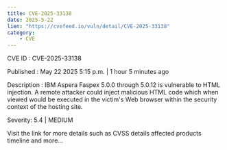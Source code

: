 ```yaml
---
title: CVE-2025-33138
date: 2025-5-22
lien: "https://cvefeed.io/vuln/detail/CVE-2025-33138"
category:
    - CVE
---
```


CVE ID : CVE-2025-33138

Published :  May 22
2025
5:15 p.m. | 1 hour
5 minutes ago

Description : IBM Aspera Faspex 5.0.0 through 5.0.12 is vulnerable to HTML injection. A remote attacker could inject malicious HTML code
which when viewed
would be executed in the victim's Web browser within the security context of the hosting site.

Severity: 5.4 | MEDIUM

Visit the link for more details
such as CVSS details
affected products
timeline
and more...
